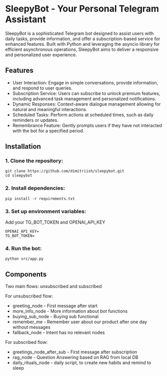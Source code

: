 # SleepyBot - Your Personal Telegram Assistant
SleepyBot is a sophisticated Telegram bot designed to assist users with daily tasks, provide information, and offer a subscription-based service for enhanced features. Built with Python and leveraging the asyncio library for efficient asynchronous operations, SleepyBot aims to deliver a responsive and personalized user experience.

## Features
 - User Interaction: Engage in simple conversations, provide information, and respond to user queries.
 - Subscription Service: Users can subscribe to unlock premium features, including advanced task management and personalized notifications.
 - Dynamic Responses: Context-aware dialogue management allowing for natural and meaningful interactions.
 - Scheduled Tasks: Perform actions at scheduled times, such as daily reminders or updates.
 - Remembrance Feature: Gently prompts users if they have not interacted with the bot for a specified period.

## Installation
### 1. Clone the repository:
```commandline
git clone https://github.com/dimitriish/sleepybot.git
cd sleepybot
```
### 2. Install dependencies:
```commandline
pip install -r requirements.txt
```
### 3. Set up environment variables:
Add your TG_BOT_TOKEN and OPENAI_API_KEY
```commandline
OPENAI_API_KEY=
TG_BOT_TOKEN=
```
### 4. Run the bot:
```commandline
python src/app.py
```

## Components
Two main flows: unsubscribed and subscribed

For unsubscribed flow: 
 - greeting_node - First message after start
 - more_info_node - More information about bot functions
 - buying_sub_node - Buying sub functional
 - remember_me - Remember user about our product after one day without messages
 - fallback_node - Intent has no relevant nodes


For subscribed flow: 
 - greetings_node_after_sub - First message after subscription
 - rag_node - Question Answering based on RAG from local DB
 - daily_rituals_node - daily script, to create new habits and remind to sleep

